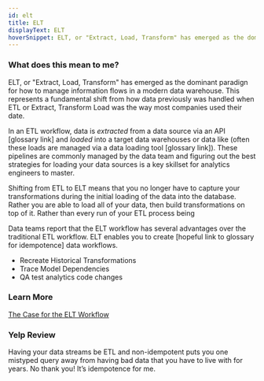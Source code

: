 ```yaml
---
id: elt
title: ELT
displayText: ELT  
hoverSnippet: ELT, or "Extract, Load, Transform" has emerged as the dominant paradign for how to manage information flows in a modern data warehouse. 
---
```


### What does this mean to me?

ELT, or "Extract, Load, Transform" has emerged as the dominant paradign for how to manage information flows in a modern data warehouse. This represents a fundamental shift from how data previously was handled when ETL or Extract, Transform Load was the way most companies used their date. 

In an ETL workflow, data is *extracted* from a data source via an API [glossary link] and *loaded* into a target data warehouses or data like (often these loads are managed via a data loading tool [glossary link]). These pipelines are commonly managed by the data team and figuring out the best strategies for loading your data sources is a key skillset for analytics engineers to master.

Shifting from ETL to ELT means that you no longer have to capture your transformations during the initial loading of the data into the database. Rather you are able to load all of your data, then build transformations on top of it. Rather than every run of your ETL process being 

Data teams report that the ELT workflow has several advantages over the traditional ETL workflow. ELT enables you to create <Term id="idempotent" /> [hopeful link to glossary for idempotence] data workflows.

- Recreate Historical Transformations
- Trace <Term id="model">Model</Term> Dependencies
- QA test analytics code changes

### Learn More
[The Case for the ELT Workflow](https://www.getdbt.com/analytics-engineering/case-for-elt-workflow/)

### Yelp Review

Having your data streams be ETL and non-idempotent puts you one mistyped query away from having bad data that you have to live with for years. No thank you! It’s idempotence for me.

